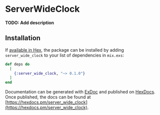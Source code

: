 # ServerWideClock

**TODO: Add description**

## Installation

If [available in Hex](https://hex.pm/docs/publish), the package can be installed
by adding `server_wide_clock` to your list of dependencies in `mix.exs`:

```elixir
def deps do
  [
    {:server_wide_clock, "~> 0.1.0"}
  ]
end
```

Documentation can be generated with [ExDoc](https://github.com/elixir-lang/ex_doc)
and published on [HexDocs](https://hexdocs.pm). Once published, the docs can
be found at [https://hexdocs.pm/server_wide_clock](https://hexdocs.pm/server_wide_clock).

